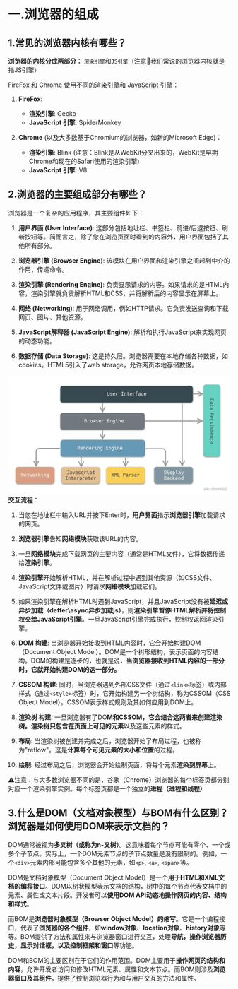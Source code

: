 # 一.浏览器的组成

## 1.常见的浏览器内核有哪些？
**浏览器的内核分成两部分：**
`渲染引擎`和`JS引擎`（注意🚧我们常说的浏览器内核就是指JS引擎）

FireFox 和 Chrome 使用不同的渲染引擎和 JavaScript 引擎：

1. **FireFox**:
   - **渲染引擎**: Gecko
   - **JavaScript 引擎**: SpiderMonkey

2. **Chrome** (以及大多数基于Chromium的浏览器，如新的Microsoft Edge)：
   - **渲染引擎**: Blink (注意：Blink是从WebKit分叉出来的，WebKit是早期Chrome和现在的Safari使用的渲染引擎)
   - **JavaScript 引擎**: V8


## 2.浏览器的主要组成部分有哪些？

浏览器是一个复杂的应用程序，其主要组件如下：

1. **用户界面 (User Interface)**: 这部分包括地址栏、书签栏、前进/后退按钮、刷新按钮等。简而言之，除了您在浏览页面时看到的内容外，用户界面包括了其他所有部分。

2. **浏览器引擎 (Browser Engine)**: 该模块在用户界面和渲染引擎之间起到中介的作用，传递命令。

3. **渲染引擎 (Rendering Engine)**: 负责显示请求的内容。如果请求的是HTML内容，渲染引擎就负责解析HTML和CSS，并将解析后的内容显示在屏幕上。

4. **网络 (Networking)**: 用于网络调用，例如HTTP请求。它负责发送查询和下载网页、图片、其他资源。

5. **JavaScript解释器 (JavaScript Engine)**: 解析和执行JavaScript来实现网页的动态功能。

6. **数据存储 (Data Storage)**: 这是持久层。浏览器需要在本地存储各种数据，如cookies。HTML5引入了web storage，允许网页本地存储数据。

![在这里插入图片描述](../public/image1.png)
**交互流程**：

1. 当您在地址栏中输入URL并按下Enter时，**用户界面**指示**浏览器引擎**加载请求的网页。
   
2. **浏览器引擎**告知**网络模块**获取该URL的内容。

3. 一旦**网络模块**完成下载网页的主要内容（通常是HTML文件），它将数据传递给**渲染引擎**。

4. **渲染引擎**开始解析HTML，并在解析过程中遇到其他资源（如CSS文件、JavaScript文件或图片）时请求**网络模块**加载它们。

5. 如果渲染引擎在解析HTML时遇到JavaScript，并且JavaScript没有被**延迟或异步加载（deffer\async异步加载js）**，则**渲染引擎暂停HTML解析并将控制权交给JavaScript引擎**。一旦JavaScript引擎完成执行，控制权返回渲染引擎。

6. **DOM 构建**: 当浏览器开始接收到HTML内容时，它会开始构建DOM（Document Object Model）。DOM是一个树形结构，表示页面的内容结构。DOM的构建是逐步的，也就是说，**当浏览器接收到HTML内容的一部分时，它就开始构建DOM的这一部分。**

7. **CSSOM 构建**: 同时，当浏览器遇到外部CSS文件（通过`<link>`标签）或内部样式（通过`<style>`标签）时，它开始构建另一个树结构，称为CSSOM（CSS Object Model）。CSSOM表示样式规则及其如何应用到DOM上。

8. **渲染树 构建**: 一旦浏览器有了DO**M和CSSOM，它会结合这两者来创建渲染树。渲染树只包含在页面上可见的元素**以及这些元素的样式。

9. **布局**: 当渲染树被创建并完成之后，浏览器开始了布局过程，也被称为"reflow"。这是**计算每个可见元素的大小和位置**的过程。

10. **绘制**: 经过布局之后，浏览器会开始绘制页面，将每个元素**渲染到屏幕**上。


⚠️注意：与大多数浏览器不同的是，谷歌（Chrome）浏览器的每个标签页都分别对应一个渲染引擎实例。每个标签页都是一个独立的**进程（进程和线程）**

## 3.什么是DOM（文档对象模型）与BOM有什么区别？浏览器是如何使用DOM来表示文档的？
DOM通常被视为**多叉树（或称为n-叉树）**。这意味着每个节点可能有零个、一个或多个子节点。实际上，一个DOM元素节点的子节点数量是没有限制的。例如，一个`<div>`元素内部可能包含多个其他的元素，如`<p>`, `<a>`, `<span>`等。

DOM是文档对象模型（Document Object Model）是一个**用于HTML和XML文档的编程接口**。DOM以树状模型表示文档的结构，树中的每个节点代表文档中的元素、属性或文本片段。开发者可以**使用DOM API动态地操作网页的内容、结构和样式**。

而BOM是**浏览器对象模型（Browser Object Model）的缩写**。它是一个编程接口，代表了**浏览器的各个组件**，如**window对象**、**location对象**、**history对象**等等。BOM提供了方法和属性来与浏览器窗口进行交互，处理**导航，操作浏览器历史，显示对话框，以及控制框架和窗口**等功能。

DOM和BOM的主要区别在于它们的作用范围。DOM主要用于**操作网页的结构和内容**，允许开发者访问和修改HTML元素、属性和文本节点。而BOM则涉及**浏览器窗口及其组件**，提供了控制浏览器行为和与用户交互的方法和属性。